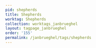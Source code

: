 ```yaml
---
pid: shepherds
title: Shepherds
worktag: Shepherds
collection: worktags_janbrueghel
layout: tagpage_janbrueghel
order: '155'
permalink: /janbrueghel/tags/shepherds
---
```

